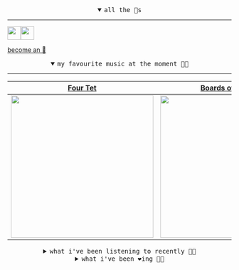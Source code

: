 <details open>

<summary align="center"><samp>all the 🥚s</samp></summary>
<hr />

<a href="https://github.com/pvinis"><img src="https://avatars.githubusercontent.com/u/100233?s=90&v=4" width="30" height="30" /><a href="https://github.com/maxPugh"><img src="https://avatars.githubusercontent.com/u/46350013?s=90&u=52a601eaa2d272b35477d096fe782ebf0a8a1f68&v=4" width="30" height="30" />

<samp><a href="https://github.com/bitttttten/bitttttten/stargazers">become an 🥚</a></samp>

</details>

<details open>

<summary align="center"><samp>my favourite music at the moment 🎵🎶</samp></summary>
<hr />

<!-- toc -->

| [Four Tet](https://open.spotify.com/artist/7Eu1txygG6nJttLHbZdQOh)                                                                                               | [Boards of Canada](https://open.spotify.com/artist/2VAvhf61GgLYmC6C8anyX1)                                                                                       | [Madlib](https://open.spotify.com/artist/5LhTec3c7dcqBvpLRWbMcf)                                                                                                 | [Aphex Twin](https://open.spotify.com/artist/6kBDZFXuLrZgHnvmPu9NsG)                                                                                             |
| ---------------------------------------------------------------------------------------------------------------------------------------------------------------- | ---------------------------------------------------------------------------------------------------------------------------------------------------------------- | ---------------------------------------------------------------------------------------------------------------------------------------------------------------- | ---------------------------------------------------------------------------------------------------------------------------------------------------------------- |
| [<img src="https://i.scdn.co/image/c68646bdcd569ea787764404081d140d55027f4f" width="320" height="auto">](https://open.spotify.com/artist/7Eu1txygG6nJttLHbZdQOh) | [<img src="https://i.scdn.co/image/c0b33a8d211600d70dcda3077d6a582da34321b0" width="320" height="auto">](https://open.spotify.com/artist/2VAvhf61GgLYmC6C8anyX1) | [<img src="https://i.scdn.co/image/e73ab683f7db79f808d05538cc4390b4e5d47804" width="320" height="auto">](https://open.spotify.com/artist/5LhTec3c7dcqBvpLRWbMcf) | [<img src="https://i.scdn.co/image/ab6761610000e5eb88cdd6fd9dca07d0f12765b6" width="320" height="auto">](https://open.spotify.com/artist/6kBDZFXuLrZgHnvmPu9NsG) |

<!-- tocstop -->

</details>

<details>

<summary align="center"><samp>what i've been listening to recently 🎵🎶</samp></summary>
<hr />

<!-- toc -->

| [Two for 2 - For Dilla<br />Madlib](https://open.spotify.com/track/0QNC3y9arOsMX5STsC1EJ9)                                                                      | [Mercy<br />Anna St. Louis](https://open.spotify.com/track/1VxbDQsqC1FnkT5cn6w2uc)                                                                              | [Bluebird<br />One Self](https://open.spotify.com/track/1MvH3FdvO17S2eQ4IeNRCo)                                                                                 | [Rapp Snitch Knishes feat. Mr.…<br />MF DOOM](https://open.spotify.com/track/4xz7WX28IkmcaHv06lCezR)                                                            |
| --------------------------------------------------------------------------------------------------------------------------------------------------------------- | --------------------------------------------------------------------------------------------------------------------------------------------------------------- | --------------------------------------------------------------------------------------------------------------------------------------------------------------- | --------------------------------------------------------------------------------------------------------------------------------------------------------------- |
| [<img src="https://i.scdn.co/image/e73ab683f7db79f808d05538cc4390b4e5d47804" width="320" height="auto">](https://open.spotify.com/track/0QNC3y9arOsMX5STsC1EJ9) | [<img src="https://i.scdn.co/image/4157ec8d0f355b2b75b33e482c5ddbcf31fae513" width="320" height="auto">](https://open.spotify.com/track/1VxbDQsqC1FnkT5cn6w2uc) | [<img src="https://i.scdn.co/image/ab67616d0000b27324e3b5e9febd5f747c681c3d" width="320" height="auto">](https://open.spotify.com/track/1MvH3FdvO17S2eQ4IeNRCo) | [<img src="https://i.scdn.co/image/15af59cba480df7efac4be9706428e82f32f4dfd" width="320" height="auto">](https://open.spotify.com/track/4xz7WX28IkmcaHv06lCezR) |

<!-- tocstop -->

</details>

<details>

<summary align="center"><samp>what i've been ❤️ing 🎵🎶</samp></summary>
<hr />

<!-- toc -->

| [Song of the Foundling<br />Alabaster DePlume](https://open.spotify.com/album/738vl88CQbSR5h0eckrIIg)                                                           | [Khala My Friend<br />Amanaz](https://open.spotify.com/album/1oX2uFCr3pIDL5M2ByEmm3)                                                                            | [Olson<br />Boards of Canada](https://open.spotify.com/album/1vWnB0hYmluskQuzxwo25a)                                                                            | [IZ-US<br />Aphex Twin](https://open.spotify.com/album/0ofaIVDxemaYYQipgWRYKp)                                                                                  |
| --------------------------------------------------------------------------------------------------------------------------------------------------------------- | --------------------------------------------------------------------------------------------------------------------------------------------------------------- | --------------------------------------------------------------------------------------------------------------------------------------------------------------- | --------------------------------------------------------------------------------------------------------------------------------------------------------------- |
| [<img src="https://i.scdn.co/image/ab67616d0000b27328478e9e339363da686cb0f8" width="320" height="auto">](https://open.spotify.com/album/738vl88CQbSR5h0eckrIIg) | [<img src="https://i.scdn.co/image/ab67616d0000b2731a3e9f74688b6c8f7fe97751" width="320" height="auto">](https://open.spotify.com/album/1oX2uFCr3pIDL5M2ByEmm3) | [<img src="https://i.scdn.co/image/ab67616d0000b2730ddcb1077d30a5ffb59b6864" width="320" height="auto">](https://open.spotify.com/album/1vWnB0hYmluskQuzxwo25a) | [<img src="https://i.scdn.co/image/ab67616d0000b273c4d5de8930bbc762a68c0bc7" width="320" height="auto">](https://open.spotify.com/album/0ofaIVDxemaYYQipgWRYKp) |

<!-- tocstop -->

</details>
